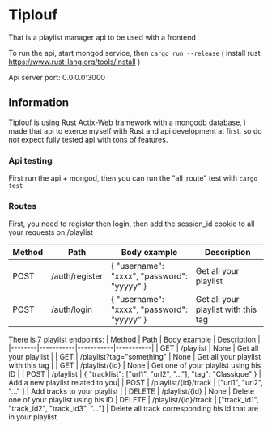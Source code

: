 # Tiplouf

That is a playlist manager api to be used with a frontend

To run the api, start mongod service, then ```cargo run --release``` ( install rust <https://www.rust-lang.org/tools/install> )

Api server port: 0.0.0.0:3000


## Information

Tiplouf is using Rust Actix-Web framework with a mongodb database, i made that api to exerce myself with Rust and api development at first, so do not expect fully tested api with tons of features.

### Api testing

First run the api + mongod, then you can run the "all_route" test with ```cargo test```


### Routes

First, you need to register then login, then add the session_id cookie to all your requests on /playlist

| Method | Path      | Body example | Description |
|--------|-----------|-----------|-----------|
| POST   | /auth/register | { "username": "xxxx", "password": "yyyyy" } | Get all your playlist |
| POST   | /auth/login   | { "username": "xxxx", "password": "yyyyy" } | Get all your playlist with this tag |



There is 7 playlist endpoints:
| Method | Path      | Body example | Description |
|--------|-----------|-----------|-----------|
| GET    | /playlist | None      | Get all your playlist |
| GET    | /playlist?tag="something"   |   None        | Get all your playlist with this tag |
| GET    | /playlist/{id}          |  None | Get one of your playlist using his ID        |
| POST    | /playlist          | { "tracklist": ["url1", "url2", "..."], "tag": "Classique" }      |  Add a new playlist related to you|
| POST   | /playlist/{id}/track       | ["url1", "url2", "..." ]         | Add tracks to your playlist |
| DELETE   | /playlist/{id}          | None          | Delete one of your playlist using his ID
| DELETE   | /playlist/{id}/track         | ["track_id1", "track_id2", "track_id3", "..."]        | Delete all track corresponding his id that are in your playlist
